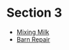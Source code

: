 # Section 3

* [Mixing Milk](http://train.usaco.org/usacoprob2?a=AVWgs5hkgAf&S=milk)
* [Barn Repair](http://train.usaco.org/usacoprob2?a=AVWgs5hkgAf&S=barn1)
